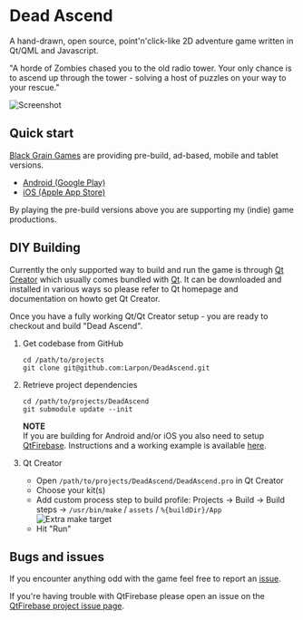  
# Dead Ascend
A hand-drawn, open source, point'n'click-like 2D adventure game written in Qt/QML and Javascript.

"A horde of Zombies chased you to the old radio tower. Your only chance is to ascend up through the tower - solving a host of puzzles on your way to your rescue."

![Screenshot](https://raw.githubusercontent.com/Larpon/DeadAscend/master/gfx/screenshot.png)

## Quick start

[Black Grain Games](http://games.blackgrain.dk/) are providing pre-build, ad-based, mobile and tablet versions.

 - [Android (Google Play)](https://play.google.com/store/apps/details?id=com.blackgrain.android.deadascend.ad)
 - [iOS (Apple App Store)](https://itunes.apple.com/us/app/dead-ascend/id1197443665?ls=1&mt=8)

By playing the pre-build versions above you are supporting my (indie) game productions.

## DIY Building
Currently the only supported way to build and run the game is through [Qt Creator](https://www.qt.io/ide/) which usually comes bundled with [Qt](https://www.qt.io).
It can be downloaded and installed in various ways so please refer to Qt homepage and documentation on howto get Qt Creator.

Once you have a fully working Qt/Qt Creator setup - you are ready to checkout and build "Dead Ascend".

1. Get codebase from GitHub

   ```
   cd /path/to/projects
   git clone git@github.com:Larpon/DeadAscend.git
   ```
2. Retrieve project dependencies

   ```
   cd /path/to/projects/DeadAscend
   git submodule update --init
   ```

   **NOTE**<br>
   If you are building for Android and/or iOS you also need to setup [QtFirebase](https://github.com/Larpon/QtFirebase).
   Instructions and a working example is available [here](https://github.com/Larpon/QtFirebaseExample).

3. Qt Creator

   - Open `/path/to/projects/DeadAscend/DeadAscend.pro` in Qt Creator
   - Choose your kit(s)
   - Add custom process step to build profile: Projects -> Build -> Build steps -> `/usr/bin/make` / `assets` / `%{buildDir}/App`
   ![Extra make target](https://raw.githubusercontent.com/Larpon/DeadAscend/master/docs/img/Screenshot_20180406_125946.png)
   - Hit "Run"

## Bugs and issues
If you encounter anything odd with the game feel free to report an [issue](https://github.com/Larpon/DeadAscend/issues).

If you're having trouble with QtFirebase please open an issue on the [QtFirebase project issue page](https://github.com/Larpon/QtFirebase/issues).
